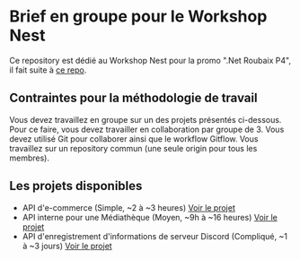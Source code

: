 # Brief en groupe pour le Workshop Nest

Ce repository est dédié au Workshop Nest pour la promo ".Net Roubaix P4", il fait suite à [ce repo](https://github.com/benjGam/E-Commerce-API-NW/tree/main).

## Contraintes pour la méthodologie de travail

Vous devez travaillez en groupe sur un des projets présentés ci-dessous. Pour ce faire, vous devez travailler en collaboration par groupe de 3. Vous devez utilisé Git pour collaborer ainsi que le workflow Gitflow. Vous travaillez sur un repository commun (une seule origin pour tous les membres).

## Les projets disponibles

- API d'e-commerce (Simple, ~2 à ~3 heures) [Voir le projet](https://github.com/benjGam/Nest-Workshop-Brief-Group/tree/01-api-d'e-commerce)
- API interne pour une Médiathèque (Moyen, ~9h à ~16 heures) [Voir le projet](https://github.com/benjGam/Nest-Workshop-Brief-Group/tree/02-api-interne-mediatheque)
- API d'enregistrement d'informations de serveur Discord (Compliqué, ~1 à ~3 jours) [Voir le projet](https://github.com/benjGam/Nest-Workshop-Brief-Group/tree/03-api-discord)